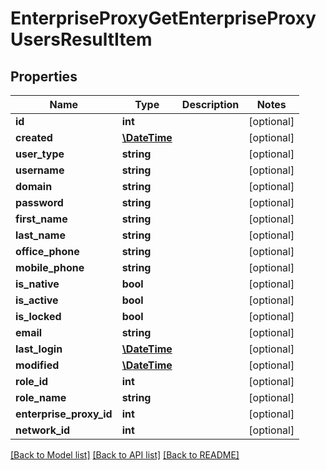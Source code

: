 # EnterpriseProxyGetEnterpriseProxyUsersResultItem

## Properties
Name | Type | Description | Notes
------------ | ------------- | ------------- | -------------
**id** | **int** |  | [optional] 
**created** | [**\DateTime**](\DateTime.md) |  | [optional] 
**user_type** | **string** |  | [optional] 
**username** | **string** |  | [optional] 
**domain** | **string** |  | [optional] 
**password** | **string** |  | [optional] 
**first_name** | **string** |  | [optional] 
**last_name** | **string** |  | [optional] 
**office_phone** | **string** |  | [optional] 
**mobile_phone** | **string** |  | [optional] 
**is_native** | **bool** |  | [optional] 
**is_active** | **bool** |  | [optional] 
**is_locked** | **bool** |  | [optional] 
**email** | **string** |  | [optional] 
**last_login** | [**\DateTime**](\DateTime.md) |  | [optional] 
**modified** | [**\DateTime**](\DateTime.md) |  | [optional] 
**role_id** | **int** |  | [optional] 
**role_name** | **string** |  | [optional] 
**enterprise_proxy_id** | **int** |  | [optional] 
**network_id** | **int** |  | [optional] 

[[Back to Model list]](../README.md#documentation-for-models) [[Back to API list]](../README.md#documentation-for-api-endpoints) [[Back to README]](../README.md)


